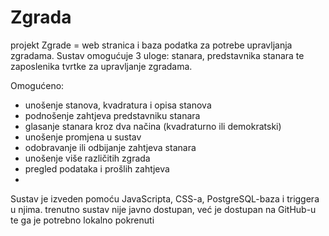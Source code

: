 # Zgrada
projekt Zgrade = web stranica i baza podatka za potrebe upravljanja zgradama. 
Sustav omogućuje 3 uloge: stanara, predstavnika stanara te zaposlenika tvrtke za upravljanje zgradama.

Omogućeno:
- unošenje stanova, kvadratura i opisa stanova
- podnošenje zahtjeva predstavniku stanara
- glasanje stanara kroz dva načina (kvadraturno ili demokratski)
- unošenje promjena u sustav
- odobravanje ili odbijanje zahtjeva stanara 
- unošenje više različitih zgrada 
- pregled podataka i prošlih zahtjeva
- 
Sustav je izveden pomoću JavaScripta, CSS-a, PostgreSQL-baza i triggera u njima.
trenutno sustav nije javno dostupan, već je dostupan na GitHub-u te ga je potrebno lokalno pokrenuti
